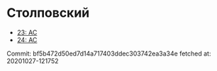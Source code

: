# Столповский
- [23: AC](23.md)
- [24: AC](24.md)

Commit: bf5b472d50ed7d14a717403ddec303742ea3a34e
 fetched at: 20201027-121752
